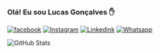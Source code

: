 ### Olá! Eu sou Lucas Gonçalves ✋
[![facebook](https://img.shields.io/badge/Facebook-1877F2?style=for-the-badge&logo=facebook&logoColor=white)]()
[![Instagram](https://img.shields.io/badge/Instagram-E4405F?style=for-the-badge&logo=instagram&logoColor=white
)](https://www.instagram.com/luccas_gonca)
[![Linkedink](https://img.shields.io/badge/LinkedIn-0077B5?style=for-the-badge&logo=linkedin&logoColor=white
)]()
[![Whatsapp](https://img.shields.io/badge/WhatsApp-25D366?style=for-the-badge&logo=whatsapp&logoColor=white
)]()

![GitHub Stats](https://camo.githubusercontent.com/763b9077dbc8fd0f5fe7fd0c2357da62c82a1358cc4affb93fea584e3880981f/68747470733a2f2f6769746875622d726561646d652d73746174732e76657263656c2e6170702f6170693f757365726e616d653d6c656f6e6172646f7662646f267468656d653d7472616e73706172656e742673686f775f69636f6e733d7472756526746578745f636f6c6f723d66666666666626686964655f626f726465723d7472756526686964655f7469746c653d74727565266c696e655f6865696768743d323026746578745f626f6c643d66616c736526636172645f77696474683d313030)


